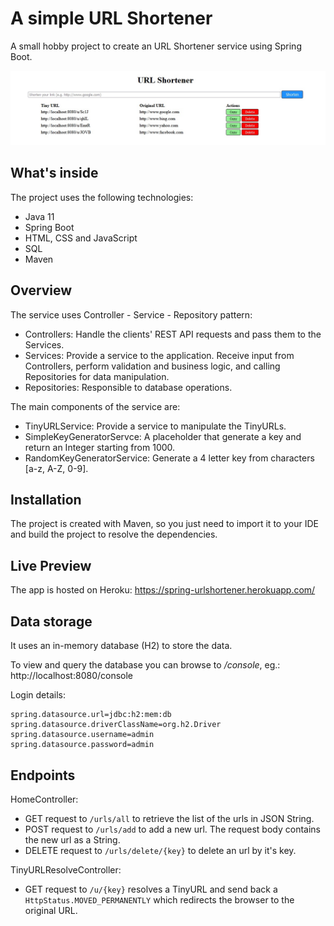 # A simple URL Shortener

A small hobby project to create an URL Shortener service using Spring Boot.

![Alt text](screenshot.jpg?raw=true "URL Shortener")

## What's inside
The project uses the following technologies:
- Java 11
- Spring Boot
- HTML, CSS and JavaScript
- SQL
- Maven

## Overview
The service uses Controller - Service - Repository pattern:

- Controllers: Handle the clients' REST API requests and pass them to the Services.
- Services: Provide a service to the application. Receive input from Controllers, perform validation and business logic, and calling Repositories for data manipulation.
- Repositories: Responsible to database operations.

The main components of the service are:

- TinyURLService: Provide a service to manipulate the TinyURLs.
- SimpleKeyGeneratorServce: A placeholder that generate a key and return an Integer starting from 1000.
- RandomKeyGeneratorService: Generate a 4 letter key from characters [a-z, A-Z, 0-9].

## Installation 
The project is created with Maven, so you just need to import it to your IDE and build the project to resolve the dependencies.

## Live Preview
The app is hosted on Heroku: https://spring-urlshortener.herokuapp.com/

## Data storage
It uses an in-memory database (H2) to store the data.

To view and query the database you can browse to */console*, eg.: http://localhost:8080/console

Login details:
```
spring.datasource.url=jdbc:h2:mem:db
spring.datasource.driverClassName=org.h2.Driver
spring.datasource.username=admin
spring.datasource.password=admin
```

## Endpoints

HomeController:

- GET request to ```/urls/all``` to retrieve the list of the urls in JSON String.
- POST request to ```/urls/add``` to add a new url. The request body contains the new url as a String.
- DELETE request to ```/urls/delete/{key}``` to delete an url by it's key.

TinyURLResolveController:

- GET request to ```/u/{key}``` resolves a TinyURL and send back a ```HttpStatus.MOVED_PERMANENTLY``` which redirects the browser to the original URL.
